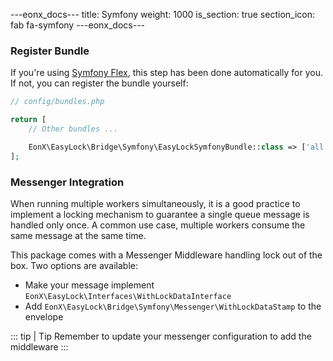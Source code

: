---eonx_docs---
title: Symfony
weight: 1000
is_section: true
section_icon: fab fa-symfony
---eonx_docs---

### Register Bundle

If you're using [Symfony Flex][1], this step has been done automatically for you. If not, you can register the bundle
yourself:

```php
// config/bundles.php

return [
    // Other bundles ...

    EonX\EasyLock\Bridge\Symfony\EasyLockSymfonyBundle::class => ['all' => true],
];
```

### Messenger Integration

When running multiple workers simultaneously, it is a good practice to implement a locking mechanism to guarantee
a single queue message is handled only once. A common use case, multiple workers consume the same message at the same
time.

This package comes with a Messenger Middleware handling lock out of the box. Two options are available:

- Make your message implement `EonX\EasyLock\Interfaces\WithLockDataInterface`
- Add `EonX\EasyLock\Bridge\Symfony\Messenger\WithLockDataStamp` to the envelope

::: tip | Tip
Remember to update your messenger configuration to add the middleware
:::

[1]: https://flex.symfony.com/
